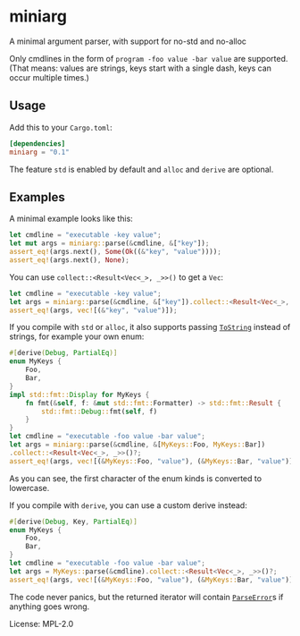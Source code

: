 # miniarg

A minimal argument parser, with support for no-std and no-alloc

Only cmdlines in the form of `program -foo value -bar value` are supported.
(That means: values are strings, keys start with a single dash, keys can occur multiple times.)

## Usage

Add this to your `Cargo.toml`:
```toml
[dependencies]
miniarg = "0.1"
```
The feature `std` is enabled by default and `alloc` and `derive` are optional.

## Examples

A minimal example looks like this:
```rust
let cmdline = "executable -key value";
let mut args = miniarg::parse(&cmdline, &["key"]);
assert_eq!(args.next(), Some(Ok((&"key", "value"))));
assert_eq!(args.next(), None);
```

You can use `collect::<Result<Vec<_>, _>>()` to get a `Vec`:
```rust
let cmdline = "executable -key value";
let args = miniarg::parse(&cmdline, &["key"]).collect::<Result<Vec<_>, _>>()?;
assert_eq!(args, vec![(&"key", "value")]);
```

If you compile with `std` or `alloc`, it also supports passing [`ToString`] instead of strings,
for example your own enum:
```rust
#[derive(Debug, PartialEq)]
enum MyKeys {
    Foo,
    Bar,
}
impl std::fmt::Display for MyKeys {
    fn fmt(&self, f: &mut std::fmt::Formatter) -> std::fmt::Result {
        std::fmt::Debug::fmt(self, f)
    }
}
let cmdline = "executable -foo value -bar value";
let args = miniarg::parse(&cmdline, &[MyKeys::Foo, MyKeys::Bar])
.collect::<Result<Vec<_>, _>>()?;
assert_eq!(args, vec![(&MyKeys::Foo, "value"), (&MyKeys::Bar, "value")]);
```
As you can see, the first character of the enum kinds is converted to lowercase.

If you compile with `derive`, you can use a custom derive instead:
```rust
#[derive(Debug, Key, PartialEq)]
enum MyKeys {
    Foo,
    Bar,
}
let cmdline = "executable -foo value -bar value";
let args = MyKeys::parse(&cmdline).collect::<Result<Vec<_>, _>>()?;
assert_eq!(args, vec![(&MyKeys::Foo, "value"), (&MyKeys::Bar, "value")]);
```

The code never panics, but the returned iterator will contain [`ParseError`]s
if anything goes wrong.

[`ToString`]: https://doc.rust-lang.org/nightly/alloc/string/trait.ToString.html
[`ParseError`]: enum.ParseError.html

License: MPL-2.0
